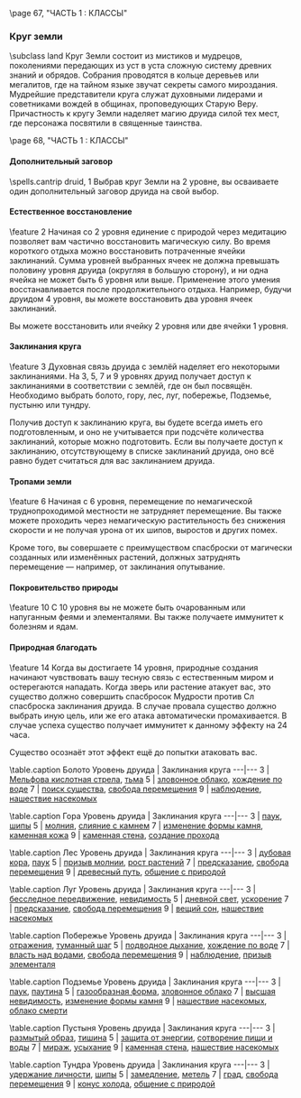 \page 67, "ЧАСТЬ 1 : КЛАССЫ"
### Круг земли
\subclass land
Круг Земли состоит из мистиков и мудрецов, поколениями передающих из уст в уста сложную систему древних знаний и обрядов. Собрания проводятся в кольце деревьев или мегалитов, где на тайном языке звучат секреты самого мироздания. Мудрейшие представители круга служат духовными лидерами и советниками вождей в общинах, проповедующих Старую Веру. Причастность к кругу Земли наделяет магию друида силой тех мест, где персонажа посвятили в священные таинства.

\page 68, "ЧАСТЬ 1 : КЛАССЫ"
#### Дополнительный заговор
\spells.cantrip druid, 1
Выбрав круг Земли на 2 уровне, вы осваиваете один дополнительный заговор друида на свой выбор.

#### Естественное восстановление
\feature 2
Начиная со 2 уровня единение с природой через медитацию позволяет вам частично восстановить магическую силу. Во время короткого отдыха можно восстановить потраченные ячейки заклинаний. Сумма уровней выбранных ячеек не должна превышать половину уровня друида (округляя в большую сторону), и ни одна ячейка не может быть 6 уровня или выше. Применение этого умения восстанавливается после продолжительного отдыха. Например, будучи друидом 4 уровня, вы можете восстановить два уровня ячеек заклинаний.

Вы можете восстановить или ячейку 2 уровня или две ячейки 1 уровня.

#### Заклинания круга
\feature 3
Духовная связь друида с землёй наделяет его некоторыми заклинаниями. На 3, 5, 7 и 9 уровнях друид получает доступ к заклинаниями в соответствии с землёй, где он был посвящён. Необходимо выбрать болото, гору, лес, луг, побережье, Подземье, пустыню или тундру.

Получив доступ к заклинанию круга, вы будете всегда иметь его подготовленным, и оно не учитывается при подсчёте количества заклинаний, которые можно подготовить. Если вы получаете доступ к заклинанию, отсутствующему в списке заклинаний друида, оно всё равно будет считаться для вас заклинанием друида.

#### Тропами земли
\feature 6
Начиная с 6 уровня, перемещение по немагической труднопроходимой местности не затрудняет перемещение. Вы также можете проходить через немагическую растительность без снижения скорости и не получая урона от их шипов, выростов и других помех.

Кроме того, вы совершаете с преимуществом спасброски от магически созданных или изменённых растений, должных затруднять перемещение — например, от заклинания опутывание.

#### Покровительство природы
\feature 10
С 10 уровня вы не можете быть очарованным или напуганным феями и элементалями. Вы также получаете иммунитет к болезням и ядам.

#### Природная благодать
\feature 14
Когда вы достигаете 14 уровня, природные создания начинают чувствовать вашу тесную связь с естественным миром и остерегаются нападать. Когда зверь или растение атакует вас, это существо должно совершить спасбросок Мудрости против Сл спасброска заклинания друида. В случае провала существо должно выбрать иную цель, или же его атака автоматически промахивается. В случае успеха существо получает иммунитет к данному эффекту на 24 часа.

Существо осознаёт этот эффект ещё до попытки атаковать вас.

\table.caption Болото
Уровень друида | Заклинания круга
---|---
3 | [Мельфова кислотная стрела](spell.melfs_acid_arrow), [тьма](spell.darkness)
5 | [зловонное облако](spell.stinking_cloud), [хождение по воде](spell.water_walk)
7 | [поиск существа](spell.locate_person), [свобода перемещения](spell.freedom_of_movement)
9 | [наблюдение](spell.scrying), [нашествие насекомых](spell.insect_plague)

\table.caption Гора
Уровень друида | Заклинания круга
---|---
3 | [паук](spell.spider_climb), [шипы](spell.spike_growth)
5 | [молния](spell.lightning), [слияние с камнем](spell.meld_into_stone)
7 | [изменение формы камня](spell.stone_shape), [каменная кожа](spell.stoneskin)
9 | [каменная стена](spell.wall_of_stone), [создание прохода](spell.passwall)

\table.caption Лес
Уровень друида | Заклинания круга
---|---
3 | [дубовая кора](spell.barkskin), [паук](spell.spider_climb)
5 | [призыв молнии](spell.call_lightning), [рост растений](spell.plant_growth)
7 | [предсказание](spell.divination), [свобода перемещения](spell.freedom_of_movement)
9 | [древесный путь](spell.tree_stride), [общение с природой](spell.commune_with_nature)

\table.caption Луг
Уровень друида | Заклинания круга
---|---
3 | [бесследное передвижение](spell.pass_without_trace), [невидимость](spell.invisibility)
5 | [дневной свет](spell.daylight), [ускорение](spell.haste)
7 | [предсказание](spell.divination), [свобода перемещения](spell.freedom_of_movement)
9 | [вещий сон](spell.dream), [нашествие насекомых](spell.insect_plague)

\table.caption Побережье
Уровень друида | Заклинания круга
---|---
3 | [отражения](spell.mirror_image), [туманный шаг](spell.misty_step)
5 | [подводное дыхание](spell.water_breathing), [хождение по воде](spell.water_walk)
7 | [власть над водами](spell.control_water), [свобода перемещения](spell.freedom_of_movement)
9 | [наблюдение](spell.scrying), [призыв элементаля](spell.conjure_elemental)

\table.caption Подземье
Уровень друида | Заклинания круга
---|---
3 | [паук](spell.spider_climb), [паутина](spell.web)
5 | [газообразная форма](spell.gaseous_form), [зловонное облако](spell.stinking_cloud)
7 | [высшая невидимость](spell.greater_invisibility), [изменение формы камня](spell.stone_shape)
9 | [нашествие насекомых](spell.insect_plague), [облако смерти](spell.cloudkill)

\table.caption Пустыня
Уровень друида | Заклинания круга
---|---
3 | [размытый образ](spell.blur), [тишина](spell.silence)
5 | [защита от энергии](spell.protection_from_energy), [сотворение пищи и воды](spell.create_food_and_water)
7 | [мираж](spell.hallucinatory_terrain), [усыхание](spell.blight)
9 | [каменная стена](spell.wall_of_stone), [нашествие насекомых](spell.insect_plague)

\table.caption Тундра
Уровень друида | Заклинания круга
---|---
3 | [удержание личности](spell.hold_person), [шипы](spell.spike_growth)
5 | [замедление](spell.slow), [метель](spell.sleet_storm)
7 | [град](spell.ice_storm), [свобода перемещения](spell.freedom_of_movement)
9 | [конус холода](spell.cone_of_cold), [общение с природой](spell.commune_with_nature)
